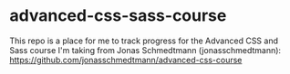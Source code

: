 # advanced-css-sass-course

This repo is a place for me to track progress for the Advanced CSS and Sass course I'm taking from Jonas Schmedtmann (jonasschmedtmann): https://github.com/jonasschmedtmann/advanced-css-course
